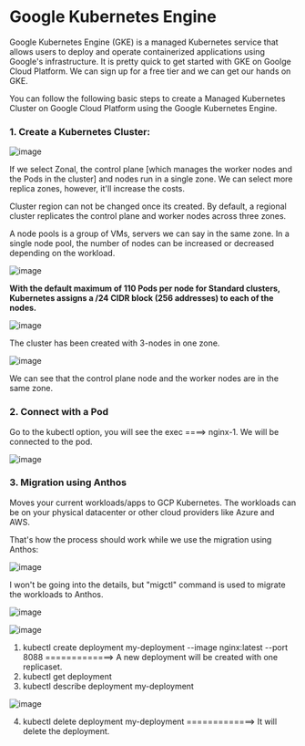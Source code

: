 # Google Kubernetes Engine

Google Kubernetes Engine (GKE) is a managed Kubernetes service that allows users to deploy and operate containerized applications using Google's infrastructure. It is pretty quick
to get started with GKE on Goolge Cloud Platform. We can sign up for a free tier and we can get our hands on GKE.

You can follow the following basic steps to create a Managed Kubernetes Cluster on Google Cloud Platform using the Google Kubernetes Engine.

### 1. Create a Kubernetes Cluster:

![image](https://user-images.githubusercontent.com/21220549/208852432-6fbd8328-3566-4d20-91ad-786936263c74.png)

If we select Zonal, the control plane [which manages the worker nodes and the Pods in the cluster] and nodes run in a single zone. We can select more replica zones, however, 
it'll increase the costs. 

Cluster region can not be changed once its created. By default, a regional cluster replicates the control plane and worker nodes across three zones.

A node pools is a group of VMs, servers we can say in the same zone. In a single node pool, the number of nodes can be increased or decreased depending on the workload.

![image](https://user-images.githubusercontent.com/21220549/208858664-b5b5b9c0-50c6-49be-9277-6fa75d172a80.png)

**With the default maximum of 110 Pods per node for Standard clusters, Kubernetes assigns a /24 CIDR block (256 addresses) to each of the nodes.**

![image](https://user-images.githubusercontent.com/21220549/208859009-c2f96986-fe95-4aa6-bce4-c96450da375f.png)

The cluster has been created with 3-nodes in one zone.

![image](https://user-images.githubusercontent.com/21220549/208883877-588d77ff-af39-4d37-8d4e-fd68632ba3a6.png)

We can see that the control plane node and the worker nodes are in the same zone. 

### 2. Connect with a Pod

Go to the kubectl option, you will see the exec ====> nginx-1. We will be connected to the pod.

![image](https://user-images.githubusercontent.com/21220549/208887844-5858d393-cc24-40b7-8f43-53786efef183.png)

### 3. Migration using Anthos

Moves your current workloads/apps to GCP Kubernetes. The workloads can be on your physical datacenter or other cloud providers like Azure and AWS.

That's how the process should work while we use the migration using Anthos:

![image](https://user-images.githubusercontent.com/21220549/208912157-916b3bc1-efcb-4d5e-b9bb-62921ca8ac8b.png)

I won't be going into the details, but "migctl" command is used to migrate the workloads to Anthos.

![image](https://user-images.githubusercontent.com/21220549/208914811-ffd68784-b73a-46b1-87a7-d852e4600db0.png)


![image](https://user-images.githubusercontent.com/21220549/208919735-bcd954e3-4c6d-448a-8973-470df9c9f424.png)

1. kubectl create deployment my-deployment --image nginx:latest --port 8088    =============> A new deployment will be created with one replicaset.
2. kubectl get deployment
3. kubectl describe deployment my-deployment

![image](https://user-images.githubusercontent.com/21220549/208929979-579094e5-955c-46bf-8ceb-d8d6b3faadb9.png)

4. kubectl delete deployment my-deployment    =============> It will delete the deployment.
